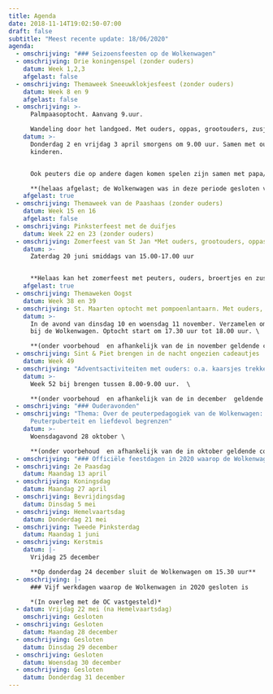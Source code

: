 ```yaml
---
title: Agenda
date: 2018-11-14T19:02:50-07:00
draft: false
subtitle: "Meest recente update: 18/06/2020"
agenda:
  - omschrijving: "### Seizoensfeesten op de Wolkenwagen"
  - omschrijving: Drie koningenspel (zonder ouders)
    datum: Week 1,2,3
    afgelast: false
  - omschrijving: Themaweek Sneeuwklokjesfeest (zonder ouders)
    datum: Week 8 en 9
    afgelast: false
  - omschrijving: >-
      Palmpaasoptocht. Aanvang 9.uur. 

      Wandeling door het landgoed. Met ouders, oppas, grootouders, zusjes, broertjes
    datum: >-
      Donderdag 2 en vrijdag 3 april smorgens om 9.00 uur. Samen met ouders en
      kinderen.


      Ook peuters die op andere dagen komen spelen zijn samen met papa/ mama/ oppas hartelijk welkom in de optocht!  \

      **(helaas afgelast; de Wolkenwagen was in deze periode gesloten vanwege  de corona)**
    afgelast: true
  - omschrijving: Themaweek van de Paashaas (zonder ouders)
    datum: Week 15 en 16
    afgelast: false
  - omschrijving: Pinksterfeest met de duifjes
    datum: Week 22 en 23 (zonder ouders)
  - omschrijving: Zomerfeest van St Jan *Met ouders, grootouders, oppas, zusjes, broertjes.*
    datum: >-
      Zaterdag 20 juni smiddags van 15.00-17.00 uur


      **Helaas kan het zomerfeest met peuters, ouders, broertjes en zusjes geen doorgang vinden vanwege de vereiste onderlinge 1,5 m. afstand. Dat achten we niet haalbaar op zo’n feest. We vieren het zomerfeest met de kinderenelke dag van deze week in klein verband. We trekken erop uit met de bolderkar, gaan picknicken, lekkere dingen plukken in de tuin van Kraaybeekerhof, en zingen en dansen met gitaarmuziek.**
    afgelast: true
  - omschrijving: Themaweken Oogst
    datum: Week 38 en 39
  - omschrijving: St. Maarten optocht met pompoenlantaarn. Met ouders, grootouders, oppas
    datum: >-
      In de avond van dinsdag 10 en woensdag 11 november. Verzamelen om 17.15
      bij de Wolkenwagen. Optocht start om 17.30 uur tot 18.00 uur. \

      **(onder voorbehoud  en afhankelijk van de in november geldende corona- maatregelen)**
  - omschrijving: Sint & Piet brengen in de nacht ongezien cadeautjes
    datum: Week 49
  - omschrijving: "Adventsactiviteiten met ouders: o.a. kaarsjes trekken."
    datum: >-
      Week 52 bij brengen tussen 8.00-9.00 uur.  \

      **(onder voorbehoud  en afhankelijk van de in december  geldende corona- maatregelen)**
  - omschrijving: "### Ouderavonden"
  - omschrijving: "Thema: Over de peuterpedagogiek van de Wolkenwagen:
      Peuterpuberteit en liefdevol begrenzen"
    datum: >-
      Woensdagavond 28 oktober \

      **(onder voorbehoud  en afhankelijk van de in oktober geldende corona- maatregelen)**
  - omschrijving: "### Officiële feestdagen in 2020 waarop de Wolkenwagen gesloten is"
  - omschrijving: 2e Paasdag
    datum: Maandag 13 april
  - omschrijving: Koningsdag
    datum: Maandag 27 april
  - omschrijving: Bevrijdingsdag
    datum: Dinsdag 5 mei
  - omschrijving: Hemelvaartsdag
    datum: Donderdag 21 mei
  - omschrijving: Tweede Pinksterdag
    datum: Maandag 1 juni
  - omschrijving: Kerstmis
    datum: |-
      Vrijdag 25 december

      **Op donderdag 24 december sluit de Wolkenwagen om 15.30 uur**
  - omschrijving: |-
      ### Vijf werkdagen waarop de Wolkenwagen in 2020 gesloten is

      *(In overleg met de OC vastgesteld)*
  - datum: Vrijdag 22 mei (na Hemelvaartsdag)
    omschrijving: Gesloten
  - omschrijving: Gesloten
    datum: Maandag 28 december
  - omschrijving: Gesloten
    datum: Dinsdag 29 december
  - omschrijving: Gesloten
    datum: Woensdag 30 december
  - omschrijving: Gesloten
    datum: Donderdag 31 december
---
```

